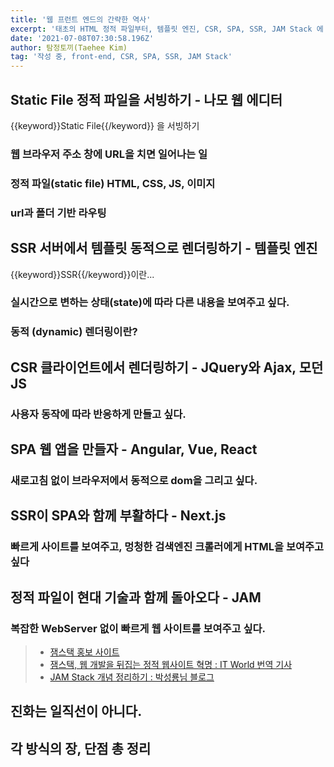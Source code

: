 ```yaml
---
title: '웹 프런트 엔드의 간략한 역사'
excerpt: '태초의 HTML 정적 파일부터, 템플릿 엔진, CSR, SPA, SSR, JAM Stack 에 이르기까지 웹 프런트 엔드가 진화해온 과정'
date: '2021-07-08T07:30:58.196Z'
author: 탐정토끼(Taehee Kim)
tag: '작성 중, front-end, CSR, SPA, SSR, JAM Stack'
---
```



## Static File 정적 파일을 서빙하기 - 나모 웹 에디터

{{keyword}}Static File{{/keyword}} 을 서빙하기


### 웹 브라우저 주소 창에 URL을 치면 일어나는 일
### 정적 파일(static file) HTML, CSS, JS, 이미지
### url과 폴더 기반 라우팅

## SSR 서버에서 템플릿 동적으로 렌더링하기 - 템플릿 엔진
{{keyword}}SSR{{/keyword}}이란...
### 실시간으로 변하는 상태(state)에 따라 다른 내용을 보여주고 싶다.
### 동적 (dynamic) 렌더링이란?

## CSR 클라이언트에서 렌더링하기 - JQuery와 Ajax, 모던 JS
### 사용자 동작에 따라 반응하게 만들고 싶다.

## SPA 웹 앱을 만들자 - Angular, Vue, React
### 새로고침 없이 브라우저에서 동적으로 dom을 그리고 싶다.

## SSR이 SPA와 함께 부활하다 - Next.js
### 빠르게 사이트를 보여주고, 멍청한 검색엔진 크롤러에게 HTML을 보여주고 싶다

## 정적 파일이 현대 기술과 함께 돌아오다 - JAM
### 복잡한 WebServer 없이 빠르게 웹 사이트를 보여주고 싶다.

> - [잼스택 홍보 사이트](https://jamstack.org/)
> - [잼스택, 웹 개발을 뒤집는 정적 웹사이트 혁명 : IT World 번역 기사](https://www.itworld.co.kr/news/156752)
> - [JAM Stack 개념 정리하기 : 박성룡님 블로그](https://pks2974.medium.com/jam-stack-%EA%B0%9C%EB%85%90-%EC%A0%95%EB%A6%AC%ED%95%98%EA%B8%B0-17dd5c34edf7)

## 진화는 일직선이 아니다.

## 각 방식의 장, 단점 총 정리


